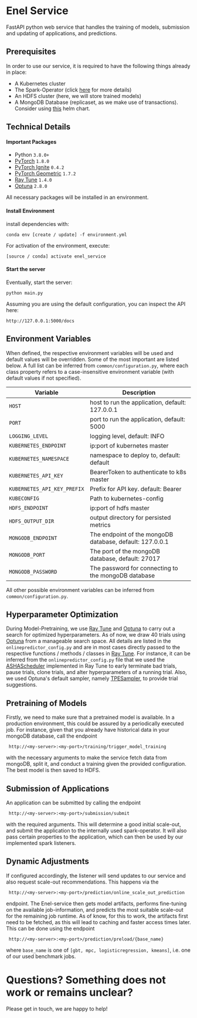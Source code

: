 # Enel Service
FastAPI python web service that handles the training of models, submission and updating of applications, and predictions.

## Prerequisites

In order to use our service, it is required to have the following things already in place:

- A Kubernetes cluster
- The Spark-Operator (click [here](https://github.com/GoogleCloudPlatform/spark-on-k8s-operator) for more details)
- An HDFS cluster (here, we will store trained models)
- A MongoDB Database (replicaset, as we make use of transactions). Consider using [this](https://github.com/bitnami/charts/tree/master/bitnami/mongodb) helm chart.

## Technical Details

#### Important Packages
* Python `3.8.0+`
* [PyTorch](https://pytorch.org/) `1.8.0`
* [PyTorch Ignite](https://pytorch.org/ignite/) `0.4.2`
* [PyTorch Geometric](https://pytorch-geometric.readthedocs.io/en/1.7.2/) `1.7.2`
* [Ray Tune](https://docs.ray.io/en/releases-1.4.0/tune/index.html) `1.4.0`
* [Optuna](https://optuna.org/) `2.8.0`

All necessary packages will be installed in an environment.

#### Install Environment
install dependencies with: 

    conda env [create / update] -f environment.yml

For activation of the environment, execute:

    [source / conda] activate enel_service

#### Start the server

Eventually, start the server:

    python main.py

Assuming you are using the default configuration, you can inspect the API here:

    http://127.0.0.1:5000/docs

## Environment Variables

When defined, the respective environment variables will be used and default values will be overridden.
Some of the most important are listed below. A full list can be inferred from `common/configuration.py`, 
where each class property refers to a case-insensitive environment variable (with default values if not specified). 

|Variable | Description|
|---|---|
|`HOST` | host to run the application, default: 127.0.0.1|
|`PORT` | port to run the application, default: 5000|
|`LOGGING_LEVEL` | logging level, default: INFO|
|`KUBERNETES_ENDPOINT` | ip:port of kubernetes master|
|`KUBERNETES_NAMESPACE` | namespace to deploy to, default: default|
|`KUBERNETES_API_KEY` | BearerToken to authenticate to k8s master|
|`KUBERNETES_API_KEY_PREFIX` | Prefix for API key. default: Bearer|
|`KUBECONFIG` | Path to kubernetes-config
|`HDFS_ENDPOINT` | ip:port of hdfs master|
|`HDFS_OUTPUT_DIR` | output directory for persisted metrics|
|`MONGODB_ENDPOINT`| The endpoint of the mongoDB database, default: 127.0.0.1|
|`MONGODB_PORT`| The port of the mongoDB database, default: 27017|
|`MONGODB_PASSWORD`| The password for connecting to the mongoDB database|

All other possible environment variables can be inferred from `common/configuration.py`.


## Hyperparameter Optimization
During Model-Pretraining, we use [Ray Tune](https://docs.ray.io/en/releases-1.4.0/tune/index.html) and [Optuna](https://optuna.org/) to carry out a search for optimized hyperparameters. As of now, we draw 40 trials using [Optuna](https://optuna.org/) from a manageable search space. All details are listed in the `onlinepredictor_config.py` and are in most cases directly passed to the respective functions / methods / classes in [Ray Tune](https://docs.ray.io/en/releases-1.4.0/tune/index.html). For instance, it can be inferred from the `onlinepredictor_config.py` file that we used the [ASHAScheduler](https://docs.ray.io/en/releases-1.4.0/tune/api_docs/schedulers.html?highlight=asha#asha-tune-schedulers-ashascheduler) implemented in Ray Tune to early terminate bad trials, pause trials, clone trials, and alter hyperparameters of a running trial. Also, we used Optuna's default sampler, namely [TPESampler](https://optuna.readthedocs.io/en/v2.8.0/reference/generated/optuna.samplers.TPESampler.html), to provide trial suggestions.


## Pretraining of Models
Firstly, we need to make sure that a pretrained model is available. In a production environment, this could be assured by a periodically executed job. For instance, given that you already have historical data in your mongoDB database, call the endpoint

     http://<my-server>:<my-port>/training/trigger_model_training
with the necessary arguments to make the service fetch data from mongoDB, split it, and conduct a training given the provided configuration. The best model is then saved to HDFS.

## Submission of Applications
An application can be submitted by calling the endpoint

     http://<my-server>:<my-port>/submission/submit
with the required arguments. This will determine a good initial scale-out, and submit the application to the internally used spark-operator. It will also pass certain properties to the application, which can then be used by our implemented spark listeners.

## Dynamic Adjustments
If configured accordingly, the listener will send updates to our service and also request scale-out recommendations. This happens via the

     http://<my-server>:<my-port>/prediction/online_scale_out_prediction
endpoint. The Enel-service then gets model artifacts, performs fine-tuning on the available job-information, and predicts the most suitable scale-out for the remaining job runtime. As of know, for this to work, the artifacts first need to be fetched, as this will lead to caching and faster access times later. This can be done using the endpoint

     http://<my-server>:<my-port>/prediction/preload/{base_name}
where `base_name` is one of `[gbt, mpc, logisticregression, kmeans]`, i.e. one of our used benchmark jobs.

# Questions? Something does not work or remains unclear?
Please get in touch, we are happy to help!
